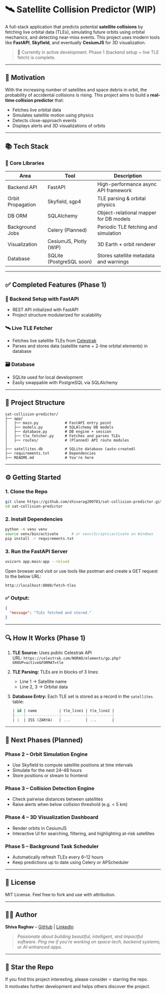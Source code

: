 
# 🛰️ Satellite Collision Predictor (WIP)

A full-stack application that predicts potential **satellite collisions** by fetching live orbital data (TLEs), simulating future orbits using orbital mechanics, and detecting near-miss events. This project uses modern tools like **FastAPI**, **Skyfield**, and eventually **CesiumJS** for 3D visualization.

> 🚧 Currently in active development. Phase 1 (backend setup + live TLE fetch) is complete.

---

## 🚀 Motivation

With the increasing number of satellites and space debris in orbit, the probability of accidental collisions is rising. This project aims to build a **real-time collision predictor** that:
- Fetches live orbital data
- Simulates satellite motion using physics
- Detects close-approach events
- Displays alerts and 3D visualizations of orbits

---

## 📚 Tech Stack

### 🧠 Core Libraries
| Area                | Tool                  | Description |
|---------------------|-----------------------|-------------|
| Backend API         | FastAPI               | High-performance async API framework |
| Orbit Propagation   | Skyfield, sgp4        | TLE parsing & orbital physics |
| DB ORM              | SQLAlchemy            | Object-relational mapper for DB models |
| Background Jobs     | Celery (Planned)      | Periodic TLE fetching and simulation |
| Visualization       | CesiumJS, Plotly (WIP)| 3D Earth + orbit renderer |
| Database            | SQLite (PostgreSQL soon) | Stores satellite metadata and warnings |

---

## ✅ Completed Features (Phase 1)

### 🔧 Backend Setup with FastAPI
- REST API initialized with FastAPI
- Project structure modularized for scalability

### 🛰️ Live TLE Fetcher
- Fetches live satellite TLEs from [Celestrak](https://celestrak.com)
- Parses and stores data (satellite name + 2-line orbital elements) in database

### 🗃️ Database
- SQLite used for local development
- Easily swappable with PostgreSQL via SQLAlchemy

---

## 📂 Project Structure

```
sat-collision-predictor/
├── app/
│   ├── main.py            # FastAPI entry point
│   ├── models.py          # SQLAlchemy DB models
│   ├── database.py        # DB engine + session
│   ├── tle_fetcher.py     # Fetches and parses TLEs
│   ├── routes/            # (Planned) API route modules
│
├── satellites.db          # SQLite database (auto-created)
├── requirements.txt       # Dependencies
├── README.md              # You're here
```

---

## ⚙️ Getting Started

### 1. Clone the Repo
```bash
git clone https://github.com/shivarag200701/sat-collision-predictor.git
cd sat-collision-predictor
```

### 2. Install Dependencies
```bash
python -m venv venv
source venv/bin/activate      # or venv\Scripts\activate on Windows
pip install -r requirements.txt
```

### 3. Run the FastAPI Server
```bash
uvicorn app.main:app --reload
```

Open browser and visit or use tools like psotman and create a GET request to the below URL:
```
http://localhost:8000/fetch-tles
```

### ✅ Output:
```json
{
  "message": "TLEs fetched and stored."
}
```

---

## 🔍 How It Works (Phase 1)

1. **TLE Source:** Uses public Celestrak API  
   URL: `https://celestrak.com/NORAD/elements/gp.php?GROUP=active&FORMAT=tle`

2. **TLE Parsing:** TLEs are in blocks of 3 lines:
   - Line 1 → Satellite name  
   - Line 2, 3 → Orbital data 

3. **Database Entry:**
   Each TLE set is stored as a record in the `satellites` table:
   ```sql
   | id | name          | tle_line1 | tle_line2 |
   |----|---------------|-----------|-----------|
   | 1  | ISS (ZARYA)   | ...       | ...       |
   ```

---

## 📌 Next Phases (Planned)

### Phase 2 – Orbit Simulation Engine
- Use Skyfield to compute satellite positions at time intervals
- Simulate for the next 24–48 hours
- Store positions or stream to frontend

### Phase 3 – Collision Detection Engine
- Check pairwise distances between satellites
- Raise alerts when below collision threshold (e.g. < 5 km)

### Phase 4 – 3D Visualization Dashboard
- Render orbits in CesiumJS
- Interactive UI for searching, filtering, and highlighting at-risk satellites

### Phase 5 – Background Task Scheduler
- Automatically refresh TLEs every 6–12 hours
- Keep predictions up to date using Celery or APScheduler

---

## 📜 License

MIT License. Feel free to fork and use with attribution.

---

## 🙋‍♂️ Author

**Shiva Raghav** – [GitHub](https://github.com/shivarag200701) | [LinkedIn](https://www.linkedin.com/in/shiva-raghav/)

> *Passionate about building beautiful, intelligent, and impactful software. Ping me if you're working on space-tech, backend systems, or AI-enhanced apps.*

---

## 🌟 Star the Repo

If you find this project interesting, please consider ⭐ starring the repo.  
It motivates further development and helps others discover the project.

